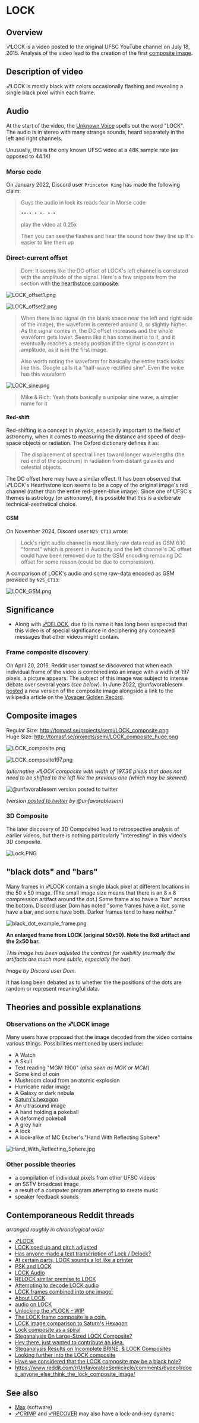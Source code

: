 # LOCK

## Overview

♐LOCK is a video posted to the original UFSC YouTube channel on July 18, 2015. Analysis of the video lead to the creation of the first [composite image](Composite_visual_overview "wikilink").

## Description of video

♐LOCK is mostly black with colors occasionally flashing and revealing a
single black pixel within each frame.

## Audio

At the start of the video, the [Unknown Voice](Unknown_Voice "wikilink")
spells out the word "LOCK". The audio is in stereo with many strange
sounds, heard separately in the left and right channels.

Unusually, this is the only known UFSC video at a 48K sample rate (as
opposed to 44.1K)

### Morse code

On January 2022, Discord user `Princeton King` has made the following claim:

> Guys the audio in lock its reads fear in Morse code 
> 
> `••-• • •- •-•`
> 
> play the video at 0.25x
> 
> Then you can see the flashes and hear the sound how they line up It's easier to  line them up

### Direct-current offset

> Dom: It seems like the DC offset of LOCK's left channel is correlated with the amplitude of the signal. Here's a few snippets from the section with [the hearthstone composite](Hearthstone "wikilink"):

![LOCK_offset1.png](LOCK_offset1.png "LOCK_offset1.png")

![LOCK_offset2.png](LOCK_offset2.png "LOCK_offset2.png")

> When there is no signal (in the blank space near the left and right side of the image), the waveform is centered around 0, or slightly higher. As the signal comes in, the DC offset increases and the whole waveform gets lower. Seems like it has some inertia to it, and it eventually reaches a steady position if the signal is constant in amplitude, as it is in the first image.
>
> Also worth noting the waveform for basically the entire track looks like this. Google calls it a "half-wave rectified sine". Even the voice has this waveform

![LOCK_sine.png](LOCK_sine.png "LOCK_sine.png")

> Mike & Rich: Yeah thats basically a unipolar sine wave, a simpler name for it

#### Red-shift

Red-shifting is a concept in physics, especially important to the field of astronomy, when it comes to measuring the distance and speed of deep-space objects or radiation. The Oxford dictionary defines it as:

> The displacement of spectral lines toward longer wavelengths (the red end of the spectrum) in radiation from distant galaxies and celestial objects.

The DC offset here may have a similar effect. It has been observed that ♐LOCK's Hearthstone icon seems to be a copy of the original image's red channel (rather than the entire red-green-blue image). Since one of UFSC's themes is astrology (or astronomy), it is possible that this is a delberate technical-aesthetical choice.

#### GSM

On November 2024, Discord user `N25_CT13` wrote:

> Lock's right audio channel is most likely raw data read as GSM 6.10 "format" which is present in Audacity and the left channel's DC offset could have been removed due to the GSM encoding removing DC offset for some reason (could be due to compression).

A comparison of LOCK's audio and some raw-data encoded as GSM provided by `N25_CT13`:

![LOCK_GSM.png](LOCK_GSM.png)

## Significance

  - Along with [♐DELOCK](DELOCK "wikilink"), due to its name it has long
    been suspected that this video is of special significance in
    deciphering any concealed messages that other videos might contain.

### Frame composite discovery

On April 20, 2016, Reddit user tomasf.se discovered that when each individual frame of the video is combined into an image with a width of 197 pixels, a picture appears. The subject of this image was subject to intense debate over several years (_see below_). In June 2022, @unfavorablesem [posted](https://twitter.com/unfavorablesem/status/1532221038372786177) a new version of the composite image alongside a link to the wikipedia article on the [Voyager Golden Record](https://en.wikipedia.org/wiki/Voyager_Golden_Record).

## Composite images

Regular Size: <http://tomasf.se/projects/semi/LOCK_composite.png>  
Huge Size: <http://tomasf.se/projects/semi/LOCK_composite_huge.png>

![LOCK\_composite.png](LOCK_composite.png "LOCK_composite.png")

![LOCK\_composite197.png](LOCK_composite197.png "LOCK_composite197.png")

(_alternative ♐LOCK composite with width of 197.36 pixels that does not need to be shifted to the left like the previous one (which may be skewed_)

![@unfavorablesem version posted to twitter](june_22_LOCK_version.png "@unfavorablesem version posted to twitter")

(_version [posted to twitter](June_2022_twitter_posts "wikilink") by @unfavorablesem_)

### 3D Composite

The later discovery of 3D Composited lead to retrospective analysis of
earlier videos, but there is nothing particularly "interesting" in this
video's 3D composite.

![Lock.PNG](Lock.PNG "Lock.PNG")

## "black dots" and "bars"

Many frames in ♐LOCK contain a single black pixel at different locations in the 50 x 50 image. (The small image size means that there is an 8 x 8  compression artifact around the dot.) Some frame also have a "bar" across the bottom. Discord user Dom has noted "some frames have a dot, some have a bar, and some have both. Darker frames tend to have neither."

![black_dot_example_frame.png](black_dot_example_frame.png "black dot example frame")

**An enlarged frame from LOCK (original 50x50). Note the 8x8 artifact and the 2x50 bar.**

*This image has been adjusted the contrast for visibility (normally the artifacts are much more subtle, especially the bar).*

*Image by Discord user Dom.* 

It has long been debated as to whether the the positions of the dots are random or represent meaningful data.

## Theories and possible explanations

### Observations on the ♐LOCK image

Many users have proposed that the image decoded from the video contains
various things. Possibilities mentioned by users include:

  - A Watch
  - A Skull
  - Text reading "MGM 1900" (*also seen as MGK or MCM*)
  - Some kind of coin
  - Mushroom cloud from an atomic explosion
  - Hurricane radar image
  - A Galaxy or dark nebula
  - [Saturn's hexagon](https://en.wikipedia.org/wiki/Saturn%27s_hexagon)
  - An ultrasound image
  - A hand holding a pokeball
  - A deformed pokeball
  - A grey hair
  - A lock
  - A look-alike of MC Escher's "Hand With Reflecting Sphere"

![Hand\_With\_Reflecting\_Sphere.jpg](Hand_With_Reflecting_Sphere.jpg)

### Other possible theories

  - a compilation of individual pixels from other UFSC videos
  - an SSTV broadcast image
  - a result of a computer program attempting to create music
  - speaker feedback sounds

## Contemporaneous Reddit threads

*arranged roughly in chronological order*

  - [♐LOCK](https://www.reddit.com/r/UnfavorableSemicircle/comments/464sfd/lock/)
  - [LOCK sped up and pitch adjusted](https://www.reddit.com/r/UnfavorableSemicircle/comments/46lhie/lock_sped_up_and_pitch_adjusted/)
  - [Has anyone made a text transcription of Lock / Delock?](https://www.reddit.com/r/UnfavorableSemicircle/comments/476x6i/has_anyone_made_a_text_transcription_of_lock/)
  - [At certain parts, LOCK sounds a lot like a printer](https://www.reddit.com/r/UnfavorableSemicircle/comments/477u29/at_certain_parts_lock_sounds_a_lot_like_a_printer/)
  - [PSK and LOCK](https://www.reddit.com/r/UnfavorableSemicircle/comments/47y433/psk_and_lock/)
  - [LOCK Audio](https://www.reddit.com/r/UnfavorableSemicircle/comments/48914s/lock_audio/)
  - [RELOCK similar premise to LOCK](https://www.reddit.com/r/UnfavorableSemicircle/comments/4blgaa/relock_similar_premise_to_lock/)
  - [Attempting to decode LOCK audio](https://www.reddit.com/r/UnfavorableSemicircle/comments/4btk38/attempting_to_decode_lock_audio/)
  - [LOCK frames combined into one image\!](https://www.reddit.com/r/UnfavorableSemicircle/comments/4fo16c/lock_frames_combined_into_one_image/)
  - [About LOCK](https://www.reddit.com/r/UnfavorableSemicircle/comments/47hzvj/about_lock/)
  - [audio on LOCK](https://www.reddit.com/r/UnfavorableSemicircle/comments/47jqia/audio_on_lock/)
  - [Unlocking the ♐LOCK - WIP](https://www.reddit.com/r/UnfavorableSemicircle/comments/48q7yt/ufsc_unlocking_the_lock_wip/)
  - [The LOCK frame composite is a coin.](https://www.reddit.com/r/UnfavorableSemicircle/comments/4fu6bw/the_lock_frame_composite_is_a_coin/)
  - [LOCK image comparison to Saturn's Hexagon](https://www.reddit.com/r/UnfavorableSemicircle/comments/4g1qcq/lock_image_comparison_to_saturns_hexagon/)
  - [Lock composite as a spiral](https://www.reddit.com/r/UnfavorableSemicircle/comments/4gomnd/lock_composite_as_a_spiral/)
  - [Steganalysis On Large-Sized LOCK Composite?](https://www.reddit.com/r/UnfavorableSemicircle/comments/4hyvgu/steganalysis_on_largesized_lock_composite/)
  - [Hey there, just wanted to contribute an idea.](https://www.reddit.com/r/UnfavorableSemicircle/comments/59ll1h/hey_there_just_wanted_to_contribute_an_idea/)
  - [Steganalysis Results on Incomplete BRINE, & LOCK Composites](https://www.reddit.com/r/UnfavorableSemicircle/comments/4khjim/steganalysis_results_on_incomplete_brine_lock/)
  - [Looking further into the LOCK composite](https://www.reddit.com/r/UnfavorableSemicircle/comments/5nzja2/looking_further_into_the_lock_composite/)
  - [Have we considered that the LOCK composite may be a black hole?](https://www.reddit.com/r/UnfavorableSemicircle/comments/5nzn3u/have_we_considered_that_the_lock_composite_may_be/)
  - <https://www.reddit.com/r/UnfavorableSemicircle/comments/6ydeo1/does_anyone_else_think_the_lock_composite_image/>

## See also

- [Max](Max "wikilink") (software)
- [♐CRIMP](CRIMP "wikilink") and [♐RECOVER](RECOVER "wikilink") may also have a lock-and-key dynamic
